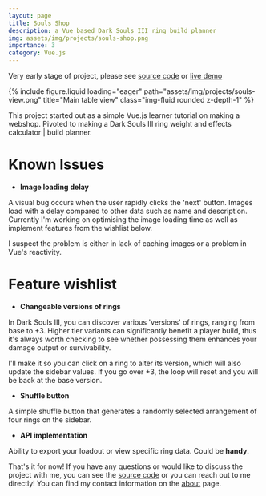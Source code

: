 ```yaml
---
layout: page
title: Souls Shop
description: a Vue based Dark Souls III ring build planner
img: assets/img/projects/souls-shop.png
importance: 3
category: Vue.js
---
```

Very early stage of project, please see [source code](https://github.com/gitnjole/souls-shop) or [live demo](https://guileless-dasik-332911.netlify.app/)

{% include figure.liquid loading="eager" path="assets/img/projects/souls-view.png" title="Main table view" class="img-fluid rounded z-depth-1" %}

This project started out as a simple Vue.js learner tutorial on making a webshop. Pivoted to making a Dark Souls III ring weight and effects calculator \| build planner.

# Known Issues

- **Image loading delay**

A visual bug occurs when the user rapidly clicks the 'next' button. Images load with a delay compared to other data such as name and description. Currently I'm working on optimising the image loading time as well as implement features from the wishlist below.

I suspect the problem is either in lack of caching images or a problem in Vue's reactivity.

# Feature wishlist

- **Changeable versions of rings**

In Dark Souls III, you can discover various 'versions' of rings, ranging from base to +3. Higher tier variants can significantly benefit a player build, thus it's always worth checking to see whether possessing them enhances your damage output or survivability.

I'll make it so you can click on a ring to alter its version, which will also update the sidebar values. If you go over +3, the loop will reset and you will be back at the base version.

- **Shuffle button**

A simple shuffle button that generates a randomly selected arrangement of four rings on the sidebar.

- **API implementation**

Ability to export your loadout or view specific ring data. Could be **handy**.

That's it for now! If you have any questions or would like to discuss the project with me, you can see the [source code](https://github.com/gitnjole/lara-jobs) or you can reach out to me directly! You can find my contact information on the [about](https://gitnjole.github.io/) page.